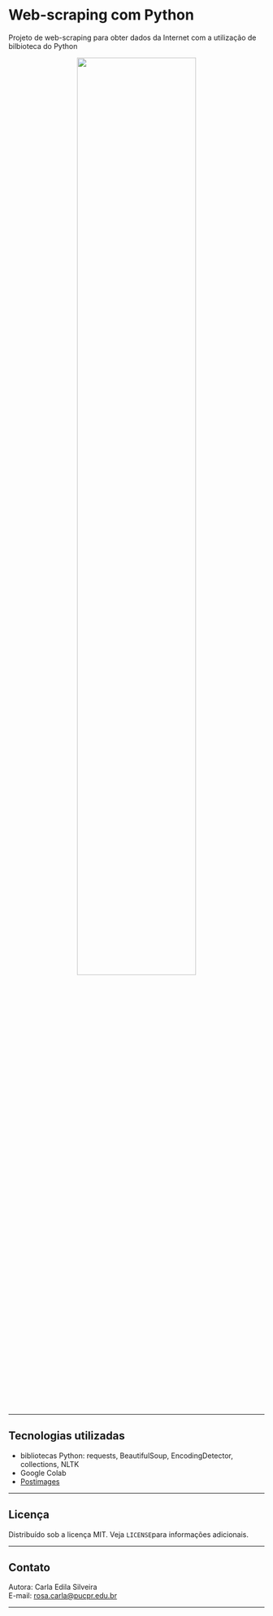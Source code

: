# Web-scraping com Python  

Projeto de web-scraping para obter dados da Internet com a utilização de bilbioteca do Python  
<body>
  <center>
  <img src="https://i.postimg.cc/kXsZg1rB/web-scraping-python.png" align="middle" height="68%" width="68%">    
  </center>
</body>

---  

## Tecnologias utilizadas
- bibliotecas Python: requests, BeautifulSoup, EncodingDetector, collections, NLTK
- Google Colab
- [Postimages](https://postimages.org/)

---  

## Licença  
Distribuído sob a licença MIT. Veja `LICENSE`para informações adicionais. 

---  

## Contato
Autora: Carla Edila Silveira  
E-mail: rosa.carla@pucpr.edu.br  

---


